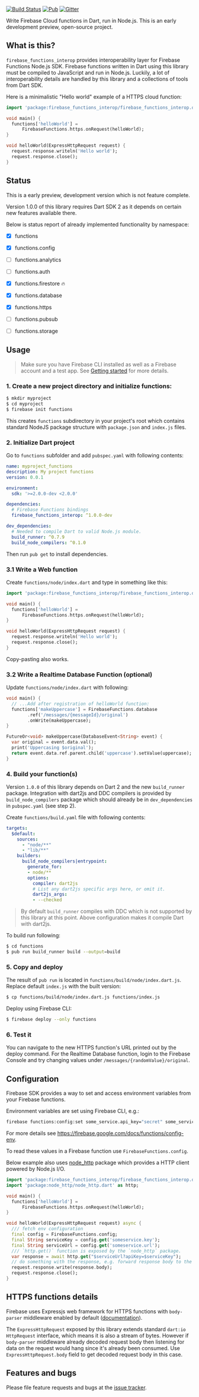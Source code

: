 [![Build Status](https://img.shields.io/travis-ci/pulyaevskiy/firebase-functions-interop.svg?branch=master&style=flat-square)](https://travis-ci.org/pulyaevskiy/firebase-functions-interop) [![Pub](https://img.shields.io/pub/v/firebase_functions_interop.svg?style=flat-square)](https://pub.dartlang.org/packages/firebase_functions_interop) [![Gitter](https://img.shields.io/badge/chat-on%20gitter-c73061.svg?style=flat-square)](https://gitter.im/pulyaevskiy/firebase-functions-interop)

Write Firebase Cloud functions in Dart, run in Node.js. This is an early
development preview, open-source project.

## What is this?

`firebase_functions_interop` provides interoperability layer for
Firebase Functions Node.js SDK. Firebase functions written in Dart
using this library must be compiled to JavaScript and run in Node.js.
Luckily, a lot of interoperability details are handled by this library
and a collections of tools from Dart SDK.

Here is a minimalistic "Hello world" example of a HTTPS cloud function:

```dart
import 'package:firebase_functions_interop/firebase_functions_interop.dart';

void main() {
  functions['helloWorld'] =
      FirebaseFunctions.https.onRequest(helloWorld);
}

void helloWorld(ExpressHttpRequest request) {
  request.response.writeln('Hello world');
  request.response.close();
}
```

## Status

This is a early preview, development version which is not feature complete.

Version 1.0.0 of this library requires Dart SDK 2 as it depends on certain
new features available there.

Below is status report of already implemented functionality by namespace:

- [x] functions
- [x] functions.config
- [ ] functions.analytics
- [ ] functions.auth
- [x] functions.firestore :fire:
- [x] functions.database
- [x] functions.https
- [ ] functions.pubsub
- [ ] functions.storage


## Usage

> Make sure you have Firebase CLI installed as well as a Firebase account
> and a test app.
> See [Getting started](https://firebase.google.com/docs/functions/get-started)
> for more details.

### 1. Create a new project directory and initialize functions:

```bash
$ mkdir myproject
$ cd myproject
$ firebase init functions
```

This creates `functions` subdirectory in your project's root which contains
standard NodeJS package structure with `package.json` and `index.js` files.

### 2. Initialize Dart project

Go to `functions` subfolder and add `pubspec.yaml` with following contents:

```yaml
name: myproject_functions
description: My project functions
version: 0.0.1

environment:
  sdk: '>=2.0.0-dev <2.0.0'

dependencies:
  # Firebase Functions bindings
  firebase_functions_interop: ^1.0.0-dev

dev_dependencies:
  # Needed to compile Dart to valid Node.js module.
  build_runner: ^0.7.9
  build_node_compilers: ^0.1.0
```

Then run `pub get` to install dependencies.

### 3.1 Write a Web function

Create `functions/node/index.dart` and type in something like this:

```dart
import 'package:firebase_functions_interop/firebase_functions_interop.dart';

void main() {
  functions['helloWorld'] =
      FirebaseFunctions.https.onRequest(helloWorld);
}

void helloWorld(ExpressHttpRequest request) {
  request.response.writeln('Hello world');
  request.response.close();
}
```

Copy-pasting also works.

### 3.2 Write a Realtime Database Function (optional)

Update `functions/node/index.dart` with following:

```dart
void main() {
  // ...Add after registration of helloWorld function:
  functions['makeUppercase'] = FirebaseFunctions.database
        .ref('/messages/{messageId}/original')
        .onWrite(makeUppercase);
}

FutureOr<void> makeUppercase(DatabaseEvent<String> event) {
  var original = event.data.val();
  print('Uppercasing $original');
  return event.data.ref.parent.child('uppercase').setValue(uppercase);
}
```

### 4. Build your function(s)

Version `1.0.0` of this library depends on Dart 2 and the new `build_runner`
package. Integration with dart2js and DDC compilers is provided by 
`build_node_compilers` package which should already be in `dev_dependencies`
in `pubspec.yaml` (see step 2).

Create `functions/build.yaml` file with following contents:

```yaml
targets:
  $default:
    sources:
      - "node/**"
      - "lib/**"
    builders:
      build_node_compilers|entrypoint:
        generate_for:
        - node/**
        options:
          compiler: dart2js
          # List any dart2js specific args here, or omit it.
          dart2js_args:
          - --checked
```

> By default `build_runner` compiles with DDC which is not supported by this
> library at this point. Above configuration makes it compile Dart with dart2js.

To build run following:

```bash
$ cd functions
$ pub run build_runner build --output=build
```

### 5. Copy and deploy

The result of `pub run` is located in `functions/build/node/index.dart.js`. 
Replace default `index.js` with the built version:

```bash
$ cp functions/build/node/index.dart.js functions/index.js
```

Deploy using Firebase CLI:

```bash
$ firebase deploy --only functions
```

### 6. Test it

You can navigate to the new HTTPS function's URL printed out by the deploy command.
For the Realtime Database function, login to the Firebase Console and try
changing values under `/messages/{randomValue}/original`.

## Configuration

Firebase SDK provides a way to set and access environment variables from
your Firebase functions.

Environment variables are set using Firebase CLI, e.g.:

```bash
firebase functions:config:set some_service.api_key="secret" some_service.url="https://api.example.com"
```

For more details see https://firebase.google.com/docs/functions/config-env.

To read these values in a Firebase function use `FirebaseFunctions.config`.

Below example also uses [node_http][] package which provides a HTTP client
powered by Node.js I/O.

[node_http]: https://pub.dartlang.org/packages/node_http

```dart
import 'package:firebase_functions_interop/firebase_functions_interop.dart';
import 'package:node_http/node_http.dart' as http;

void main() {
  functions['helloWorld'] =
      FirebaseFunctions.https.onRequest(helloWorld);
}

void helloWorld(ExpressHttpRequest request) async {
  /// fetch env configuration
  final config = FirebaseFunctions.config;
  final String serviceKey = config.get('someservice.key');
  final String serviceUrl = config.get('someservice.url');
  /// `http.get()` function is exposed by the `node_http` package.
  var response = await http.get("$serviceUrl?apiKey=$serviceKey");
  // do something with the response, e.g. forward response body to the client:
  request.response.write(response.body);
  request.response.close();
}
```

## HTTPS functions details

Firebase uses Expressjs web framework for HTTPS functions with `body-parser`
middleware enabled by default ([documentation][body_parser_docs]).

The `ExpressHttpRequest` exposed by this library extends standard `dart:io`
`HttpRequest` interface, which means it is also a stream of bytes. However
if `body-parser` middleware already decoded request body then listening for
data on the request would hang since it's already been consumed. Use
`ExpressHttpRequest.body` field to get decoded request body in this case.

[body_parser_docs]: https://firebase.google.com/docs/functions/http-events#read_values_from_the_request

## Features and bugs

Please file feature requests and bugs at the [issue tracker][tracker].

[tracker]: https://github.com/pulyaevskiy/firebase-functions-interop/issues/new
